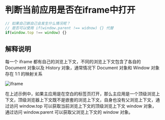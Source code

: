 # 判断当前应用是否在iframe中打开

```js
// 如果自己嵌自己会发生什么情况呢？
// 是否可以使用 if(window.parent !== widnow) {} 代替
if(window.top !== window) {}
```


## 解释说明

每一个 iframe 都有自己的浏览上下文，不同的浏览上下文包含了各自的 Document 对象以及 History 对象，通常情况下 Document 对象和 Window 对象存在 1:1 的映射关系

![iframe](/study/imgs/iframe.avis)

在上述示例中，如果主应用是在空白的标签页打开，那么主应用是一个顶级浏览上下文，顶级浏览器上下文既不是嵌套的浏览上下文，自身也没有父浏览上下文，通过访问 window.top 可以获取当前浏览上下文的顶级浏览上下文 window 对象，通过访问 window.parent 可以获取父浏览上下文的 window 对象。

